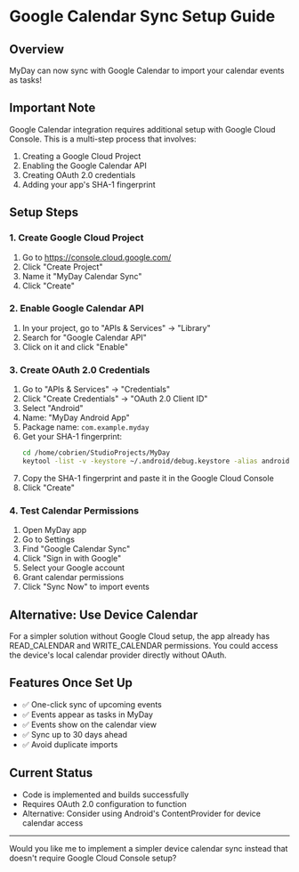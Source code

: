 # Google Calendar Sync Setup Guide

## Overview
MyDay can now sync with Google Calendar to import your calendar events as tasks!

## Important Note
Google Calendar integration requires additional setup with Google Cloud Console. This is a multi-step process that involves:

1. Creating a Google Cloud Project
2. Enabling the Google Calendar API
3. Creating OAuth 2.0 credentials
4. Adding your app's SHA-1 fingerprint

## Setup Steps

### 1. Create Google Cloud Project
1. Go to https://console.cloud.google.com/
2. Click "Create Project"
3. Name it "MyDay Calendar Sync"
4. Click "Create"

### 2. Enable Google Calendar API
1. In your project, go to "APIs & Services" → "Library"
2. Search for "Google Calendar API"
3. Click on it and click "Enable"

### 3. Create OAuth 2.0 Credentials
1. Go to "APIs & Services" → "Credentials"
2. Click "Create Credentials" → "OAuth 2.0 Client ID"
3. Select "Android"
4. Name: "MyDay Android App"
5. Package name: `com.example.myday`
6. Get your SHA-1 fingerprint:
   ```bash
   cd /home/cobrien/StudioProjects/MyDay
   keytool -list -v -keystore ~/.android/debug.keystore -alias androiddebugkey -storepass android -keypass android
   ```
7. Copy the SHA-1 fingerprint and paste it in the Google Cloud Console
8. Click "Create"

### 4. Test Calendar Permissions
1. Open MyDay app
2. Go to Settings
3. Find "Google Calendar Sync"
4. Click "Sign in with Google"
5. Select your Google account
6. Grant calendar permissions
7. Click "Sync Now" to import events

## Alternative: Use Device Calendar
For a simpler solution without Google Cloud setup, the app already has READ_CALENDAR and WRITE_CALENDAR permissions. You could access the device's local calendar provider directly without OAuth.

## Features Once Set Up
- ✅ One-click sync of upcoming events
- ✅ Events appear as tasks in MyDay
- ✅ Events show on the calendar view
- ✅ Sync up to 30 days ahead
- ✅ Avoid duplicate imports

## Current Status
- Code is implemented and builds successfully
- Requires OAuth 2.0 configuration to function
- Alternative: Consider using Android's ContentProvider for device calendar access

---

Would you like me to implement a simpler device calendar sync instead that doesn't require Google Cloud Console setup?
